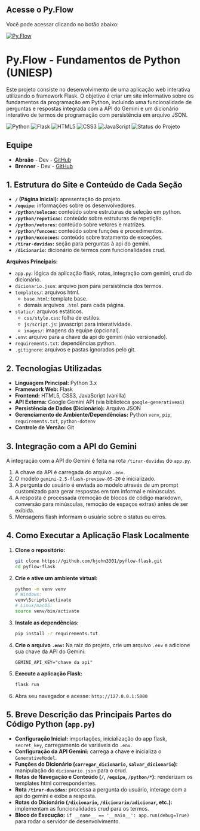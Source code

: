## Acesse o Py.Flow

Você pode acessar clicando no botão abaixo:


  <a href="https://pyflow-flask.onrender.com" target="_blank">
    <img src="https://img.shields.io/badge/VER%20DEMO%20ONLINE-%230077cc.svg?style=for-the-badge&logo=matrix&logoColor=white" alt="Py.Flow">
  </a>

# Py.Flow - Fundamentos de Python (UNIESP)

Este projeto consiste no desenvolvimento de uma aplicação web interativa utilizando o framework Flask. O objetivo é criar um site informativo sobre os fundamentos da programação em Python, incluindo uma funcionalidade de perguntas e respostas integrada com a API do Gemini e um dicionário interativo de termos de programação com persistência em arquivo JSON.

<!-- Badges de Tecnologia e Status -->
<p align="left">
  <img src="https://img.shields.io/badge/Python-3776AB?style=for-the-badge&logo=python&logoColor=white" alt="Python"/>
  <img src="https://img.shields.io/badge/Flask-000000?style=for-the-badge&logo=flask&logoColor=white" alt="Flask"/>
  <img src="https://img.shields.io/badge/HTML5-E34F26?style=for-the-badge&logo=html5&logoColor=white" alt="HTML5"/>
  <img src="https://img.shields.io/badge/CSS3-1572B6?style=for-the-badge&logo=css3&logoColor=white" alt="CSS3"/>
  <img src="https://img.shields.io/badge/JavaScript-F7DF1E?style=for-the-badge&logo=javascript&logoColor=black" alt="JavaScript"/>
  <img src="https://img.shields.io/badge/Status-Concluído%20(v1.0)-brightgreen?style=for-the-badge" alt="Status do Projeto"/>
  <!-- Você pode mudar o status para "Em Desenvolvimento" se ainda estiver mexendo muito: -->
  <!-- <img src="https://img.shields.io/badge/Status-Em%20Desenvolvimento-orange?style=for-the-badge" alt="Status do Projeto"/> -->
</p>

## Equipe

*   **Abraão** - Dev - [GitHub](https://github.com/abraao488)
*   **Brenner** - Dev - [GitHub](https://github.com/bjohn3301)

## 1. Estrutura do Site e Conteúdo de Cada Seção

*   **`/` (Página Inicial):** apresentação do projeto.
*   **`/equipe`:** informações sobre os desenvolvedores.
*   **`/python/selecao`:** conteúdo sobre estruturas de seleção em python.
*   **`/python/repeticao`:** conteúdo sobre estruturas de repetição.
*   **`/python/vetores`:** conteúdo sobre vetores e matrizes.
*   **`/python/funcoes`:** conteúdo sobre funções e procedimentos.
*   **`/python/excecoes`:** conteúdo sobre tratamento de exceções.
*   **`/tirar-duvidas`:** seção para perguntas à api do gemini.
*   **`/dicionario`:** dicionário de termos com funcionalidades crud.

**Arquivos Principais:**
*   `app.py`: lógica da aplicação flask, rotas, integração com gemini, crud do dicionário.
*   `dicionario.json`: arquivo json para persistência dos termos.
*   `templates/`: arquivos html.
    *   `base.html`: template base.
    *   demais arquivos `.html` para cada página.
*   `static/`: arquivos estáticos.
    *   `css/style.css`: folha de estilos.
    *   `js/script.js`: javascript para interatividade.
    *   `images/`: imagens da equipe (opcional).
*   `.env`: arquivo para a chave da api do gemini (não versionado).
*   `requirements.txt`: dependências python.
*   `.gitignore`: arquivos e pastas ignorados pelo git.

## 2. Tecnologias Utilizadas

*   **Linguagem Principal:** Python 3.x
*   **Framework Web:** Flask
*   **Frontend:** HTML5, CSS3, JavaScript (vanilla)
*   **API Externa:** Google Gemini API (via biblioteca `google-generativeai`)
*   **Persistência de Dados (Dicionário):** Arquivo JSON
*   **Gerenciamento de Ambiente/Dependências:** Python `venv`, `pip`, `requirements.txt`, `python-dotenv`
*   **Controle de Versão:** Git

## 3. Integração com a API do Gemini

A integração com a API do Gemini é feita na rota `/tirar-duvidas` do `app.py`.
1.  A chave da API é carregada do arquivo `.env`.
2.  O modelo `gemini-2.5-flash-preview-05-20` é inicializado.
3.  A pergunta do usuário é enviada ao modelo através de um prompt customizado para gerar respostas em tom informal e minúsculas.
4.  A resposta é processada (remoção de blocos de código markdown, conversão para minúsculas, remoção de espaços extras) antes de ser exibida.
5.  Mensagens flash informam o usuário sobre o status ou erros.

## 4. Como Executar a Aplicação Flask Localmente

1.  **Clone o repositório:**
    ```bash
    git clone https://github.com/bjohn3301/pyflow-flask.git
    cd pyflow-flask
    ```
2.  **Crie e ative um ambiente virtual:**
    ```bash
    python -m venv venv
    # Windows:
    venv\Scripts\activate
    # Linux/macOS:
    source venv/bin/activate
    ```
3.  **Instale as dependências:**
    ```bash
    pip install -r requirements.txt
    ```
4.  **Crie o arquivo `.env`:**
    Na raiz do projeto, crie um arquivo `.env` e adicione sua chave da API do Gemini:
    ```
    GEMINI_API_KEY="chave da api"
    ```
5.  **Execute a aplicação Flask:**
    ```bash
    flask run
    ```
6.  Abra seu navegador e acesse: `http://127.0.0.1:5000`

## 5. Breve Descrição das Principais Partes do Código Python (`app.py`)

*   **Configuração Inicial:** importações, inicialização do app flask, `secret_key`, carregamento de variáveis do `.env`.
*   **Configuração da API Gemini:** carrega a chave e inicializa o `GenerativeModel`.
*   **Funções do Dicionário (`carregar_dicionario`, `salvar_dicionario`):** manipulação do `dicionario.json` para o crud.
*   **Rotas de Navegação e Conteúdo (`/`, `/equipe`, `/python/*`):** renderizam os templates html correspondentes.
*   **Rota `/tirar-duvidas`:** processa a pergunta do usuário, interage com a api do gemini e exibe a resposta.
*   **Rotas do Dicionário (`/dicionario`, `/dicionario/adicionar`, etc.):** implementam as funcionalidades crud para os termos.
*   **Bloco de Execução:** `if __name__ == '__main__': app.run(debug=True)` para rodar o servidor de desenvolvimento.
